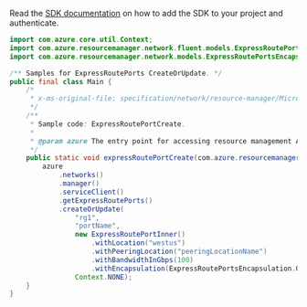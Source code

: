 Read the [SDK documentation](https://github.com/Azure/azure-sdk-for-java/blob/azure-resourcemanager_2.12.0/sdk/resourcemanager/azure-resourcemanager/README.md) on how to add the SDK to your project and authenticate.

```java
import com.azure.core.util.Context;
import com.azure.resourcemanager.network.fluent.models.ExpressRoutePortInner;
import com.azure.resourcemanager.network.models.ExpressRoutePortsEncapsulation;

/** Samples for ExpressRoutePorts CreateOrUpdate. */
public final class Main {
    /*
     * x-ms-original-file: specification/network/resource-manager/Microsoft.Network/stable/2021-05-01/examples/ExpressRoutePortCreate.json
     */
    /**
     * Sample code: ExpressRoutePortCreate.
     *
     * @param azure The entry point for accessing resource management APIs in Azure.
     */
    public static void expressRoutePortCreate(com.azure.resourcemanager.AzureResourceManager azure) {
        azure
            .networks()
            .manager()
            .serviceClient()
            .getExpressRoutePorts()
            .createOrUpdate(
                "rg1",
                "portName",
                new ExpressRoutePortInner()
                    .withLocation("westus")
                    .withPeeringLocation("peeringLocationName")
                    .withBandwidthInGbps(100)
                    .withEncapsulation(ExpressRoutePortsEncapsulation.QINQ),
                Context.NONE);
    }
}
```
